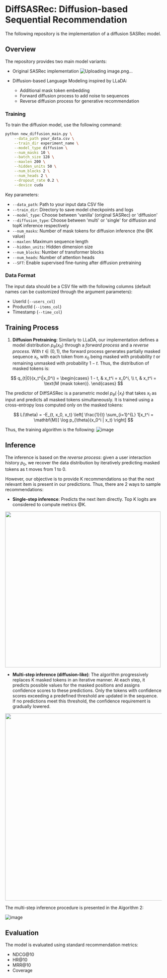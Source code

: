 # DiffSASRec: Diffusion-based Sequential Recommendation

The following repository is the implementation of a diffusion SASRec model.

## Overview

The repository provides two main model variants:
- Original SASRec implementation
  ![Uploading image.png…]()

- Diffusion-based Language Modeling inspired by LLaDA:
  - Additional mask token embedding
  - Forward diffusion process to add noise to sequences
  - Reverse diffusion process for generative recommendation

### Training

To train the diffusion model, use the following command:

```bash
python new_diffusion_main.py \
    --data_path your_data.csv \
    --train_dir experiment_name \
    --model_type diffusion \
    --num_masks 10 \
    --batch_size 128 \
    --maxlen 200 \
    --hidden_units 50 \
    --num_blocks 2 \
    --num_heads 2 \
    --dropout_rate 0.2 \
    --device cuda
```

Key parameters:
- `--data_path`: Path to your input data CSV file
- `--train_dir`: Directory to save model checkpoints and logs
- `--model_type`: Choose between 'vanilla' (original SASRec) or 'diffusion'
- `--diffusion_type`: Choose between 'multi' or 'single' for diffusion and topK inference respectively
- `--num_masks`: Number of mask tokens for diffusion inference (the @K value)
- `--maxlen`: Maximum sequence length
- `--hidden_units`: Hidden dimension size
- `--num_blocks`: Number of transformer blocks
- `--num_heads`: Number of attention heads
- `--SFT`: Enable supervised fine-tuning after diffusion pretraining

### Data Format

The input data should be a CSV file with the following columns (default names can be customized through the argument parameters):
- UserId (`--users_col`)
- ProductId (`--items_col`)
- Timestamp (`--time_col`)

## Training Process

1. **Diffusion Pretraining**:
Similarly to LLaDA, our implementation defines a model distribution $p_{\theta}(x_0)$ through a *forward process* and a *reverse process*. With $t \in (0,1)$, the forward process generates partially masked sequence $x_t$, with each token from $x_0$ being masked with probability $t$ or remaining unmasked with probability $1 - t$. Thus, the distribution of masked tokens is:

$$
q_{t|0}(x_t^i|x_0^i) = 
    \begin{cases} 
    1 - t, & x_t^i = x_0^i, \\
    t, & x_t^i = \text{M (mask token)}.
    \end{cases}
$$

The predictor of DiffSASRec is a parametric model $p_{\theta}(\cdot|x_t)$ that takes $x_t$ as input and predicts all masked tokens simultaneously. It is trained using a cross-entropy loss computed only on the masked tokens:

$$
L(\theta) = -E_{t, x_0, x_t} \left[ \frac{1}{t} \sum_{i=1}^{L} 1[x_t^i = \mathbf{M}] \log p_{\theta}(x_0^i | x_t) \right]
$$

Thus, the training algorithm is the following:
![image](https://github.com/user-attachments/assets/2311d083-5e06-42c1-a4a8-0b3495b3347b)

## Inference

The inference is based on the *reverse process*: given a user interaction history $p_0$, we recover the data distribution by iteratively predicting masked tokens as t moves from 1 to 0. 

However, our objective is to provide K recommendations so that the next relevant item is present in our predictions. Thus, there are 2 ways to sample recommendations:

- **Single-step inference**: Predicts the next item directly. Top K logits are considered to compute metrics @K.

<img src="https://github.com/user-attachments/assets/cf489fd2-74fe-45c7-a414-50774d9ee6ed" width="500" />
    
- **Multi-step inference (diffusion-like)**: The algorithm progressively replaces K masked tokens in an iterative manner. At each step, it predicts possible values for the masked positions and assigns confidence scores to these predictions. Only the tokens with confidence scores exceeding a predefined threshold are updated in the sequence. If no predictions meet this threshold, the confidence requirement is gradually lowered.

<img src="https://github.com/user-attachments/assets/593f0a6d-6430-483d-b65a-32dd59527ebb" width="600" />

The multi-step inference procedure is presented in the Algorithm 2:

![image](https://github.com/user-attachments/assets/203bebd4-3079-4dcf-8488-0fb205b85e66)

## Evaluation

The model is evaluated using standard recommendation metrics:
- NDCG@10
- HR@10
- MRR@10
- Coverage
